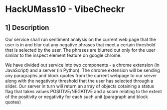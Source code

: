 # HackUMass10 - VibeCheckr

## 1] Description
Our service shall run sentiment analysis on the current web page that the user is in and blur out any negative phrases
that meet a certain threshold that is selected by the user. The phrases are blurred out only for the user 
similar to the inspect element feature on google chrome.

We have divided out service into two components - a chrome extension (in JavaScript) and a server (in Python).
The chrome extension will be sending any paragraphs and block quotes from the current webpage to our server along with 
the negativoty threshold that the user has selected through a slider.
Our server in turn will return an array of objects cotaining a status flag that takes values POSITIVE/NEGATIVE and 
a score relating to the extent of the positivity or negativity for each such unit (paragraph and block quotes)
